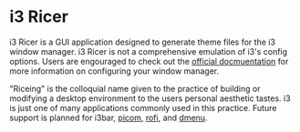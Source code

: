 # i3 Ricer
i3 Ricer is a GUI application designed to generate theme files for the i3 window manager.
i3 Ricer is not a comprehensive emulation of i3's config options.
Users are engouraged to check out the [official docmuentation](https://i3wm.org/docs/) for more information on 
configuring your window manager.

"Riceing" is the colloquial name given to the practice of building or modifying a desktop environment to the users
personal aesthetic tastes. i3 is just one of many applications commonly used in this practice. Future support is
planned for i3bar, [picom](https://github.com/yshui/picom), [rofi](https://github.com/davatorium/rofi), and [dmenu](https://github.com/aario/dmenu).
